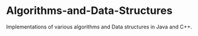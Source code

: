 # Algorithms-and-Data-Structures
Implementations of various algorithms and Data structures in Java and C++.
